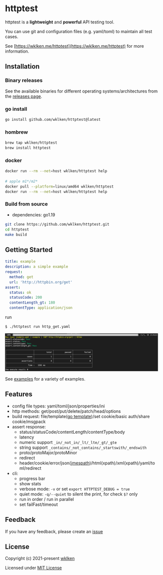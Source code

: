 # httptest

httptest is a **lightweight** and **powerful** API testing tool.

You can use git and configuration files (e.g. yaml/toml) to maintain all test cases.

See [https://wklken.me/httptest](https://wklken.me/httptest) for more information.

## Installation

### Binary releases

See the available binaries for different operating systems/architectures from the [releases page](https://github.com/wklken/httptest/releases).

### go install

```bash
go install github.com/wklken/httptest@latest
```

### hombrew

```bash
brew tap wklken/httptest
brew install httptest
```

### docker

```bash
docker run --rm --net=host wklken/httptest help

# apple m1*/m2*
docker pull --platform=linux/amd64 wklken/httptest
docker run --rm --net=host wklken/httptest help
```

### Build from source

- dependencies: go1.19

```bash
git clone https://github.com/wklken/httptest.git
cd httptest
make build
```

## Getting Started

```yaml
title: example
description: a simple example
request:
  method: get
  url: 'http://httpbin.org/get'
assert:
  status: ok
  statusCode: 200
  contentLength_gt: 180
  contentType: application/json
```

run

```bash
$ ./httptest run http_get.yaml
```
![](./docs/assets/images/getting-started.jpg)

See [examples](https://github.com/wklken/httptest/tree/master/examples) for a variety of examples.

## Features

- config file types: yaml/toml/json/properties/ini
- http methods: get/post/put/delete/patch/head/options
- build request: file/template([go template](https://golang.org/pkg/text/template/))/set cookie/basic auth/share cookie/msgpack
- assert response:
  - status/statusCode/contentLength/contentType/body
  - latency
  - numeric support `_in/_not_in/_lt/_lte/_gt/_gte`
  - string support `_contains/_not_contains/_startswith/_endswith`
  - proto/protoMajor/protoMinor
  - redirect
  - header/cookie/error/json([jmespath](https://jmespath.org/tutorial.html))/html(xpath)/xml(xpath)/yaml/toml/redirect
- cli:
  - progress bar
  - show stats
  - verbose mode: `-v` or set `export HTTPTEST_DEBUG = true`
  - quiet mode: `-q/--quiet` to silent the print, for check `$?` only
  - run in order / run in parallel
  - set failFast/timeout

## Feedback

If you have any feedback, please create an [issue](https://github.com/wklken/httptest/issues)

## License

Copyright (c) 2021-present [wklken](https://github.com/wklken)

Licensed under [MIT License](https://github.com/wklken/httptest/blob/master/LICENSE)
